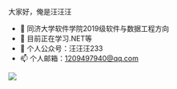 

大家好，俺是汪汪汪


- 🔭 同济大学软件学院2019级软件与数据工程方向
- 🌱 目前正在学习.NET等
- 💬 个人公众号：汪汪汪233
- 📫 个人邮箱：1209497940@qq.com


<img align="middle" src="https://github-readme-stats.vercel.app/api?username=wangwangwang23333&show_icons=true&icon_color=CE1D2D&text_color=718096&bg_color=ffffff&hide_title=true" />

